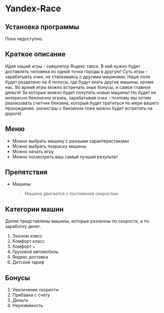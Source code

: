 # Yandex-Race

## Установка программы
Пока недоступно.

## Краткое описание
Идея нашей игры - симулятор Яндекс такси. В ней нужно будет доставлять человека из одной точки городы в другую!
Суть игры - зарабатывть очки, не сталкиваясь с другими машинами. 
Наше поле будет разделено на 4 полосы, где будут ехать другие машины, кроме нас. Во время игры можно встречать зные бонусы, и самое главное деньги! За которые можно будет покупать новые машины!
Но будет не интересно беконечно играть, зарабатывая очки - поэтому мы хотим реализовать счетчик бензина, который будет тратиться по мере вашего прохождения. (конистры с бензином тоже можно будет встретить на дороге)

## Меню
- Можно выбрать машину с разными характеристиками
- Можно выбрать покраску машины
- Можно начать игру
- Можно посмотреть ваш самый лучший результат


## Препятствия
- Машины.
    > Машина двигается с постоянной скоростью

## Категории машин
Далее представлены машины, которые различны по скорости, и по заработку денег.

1.  Эконом класс
2.  Комфорт класс
3.  Комфорт +
4.  Грузовой автомобиль
5.  Яндекс доставка
6.  Детский тариф

## Бонусы
1.  Увеличение скорости
2.  Прибавка с счету
3.  Деньги
4.  Неуязвимость

